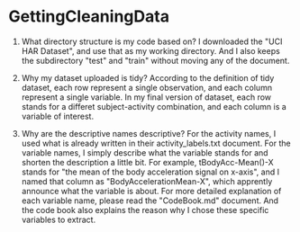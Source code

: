 # GettingCleaningData

1. What directory structure is my code based on?
	I downloaded the "UCI HAR Dataset", and use that as my working directory. And I also keeps the subdirectory "test" and "train" without moving any of the document.
	
2. Why my dataset uploaded is tidy?
	According to the definition of tidy dataset, each row represent a single observation, and each column represent a single variable. In my final version of dataset, each row stands for a differet subject-activity combination, and each column is a variable of interest.
	
3. Why are the descriptive names descriptive?
	For the activity names, I used what is already written in their activity_labels.txt document.
	For the variable names, I simply describe what the variable stands for and shorten the description a little bit. For example, tBodyAcc-Mean()-X stands for "the mean of the body acceleration signal on x-axis", and I named that column as "BodyAccelerationMean-X", which apprently announce what the variable is about.
For more detailed explanation of each variable name, please read the "CodeBook.md" document. And the code book also explains the reason why I chose these specific variables to extract.
	
